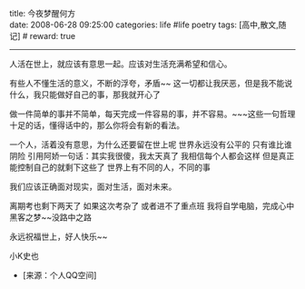title: 今夜梦醒何方  
date: 2008-06-28 09:25:00
categories: life #life poetry
tags: [高中,散文,随记]  # <!--more-->
reward: true

---

人活在世上，就应该有意思一起。应该对生活充满希望和信心。

有些人不懂生活的意义，不断的浮夸，矛盾~~ 这一切都让我厌恶，但是我不能说什么，我只能做好自己的事，那我就开心了

做一件简单的事并不简单，每天完成一件容易的事，并不容易。~~~这些一句哲理十足的话，懂得话中的，那么你将会有新的看法。

<!--more-->

一个人，活着没有意思，为什么还要留在世上呢
世界永远没有公平的
只有谁比谁阴险
引用阿娇一句话：其实我很傻，我太天真了
我相信每个人都会这样
但是真正能控制自己的就剩下这些了
世界上有不同的人，不同的事

我们应该正确面对现实，面对生活，面对未来。

离期考也剩下两天了
如果这次考杂了
或者进不了重点班
我将自学电脑，完成心中黑客之梦~~没路中之路



永远祝福世上，好人快乐~~





小K史也


- [来源：个人QQ空间]
